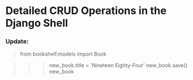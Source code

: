 # Detailed CRUD Operations in the Django Shell
### Update:
> from bookshelf.models import Book

>>> new_book.title = 'Nineteen Eighty-Four'
>>> new_book.save()
>>> new_book
<!-- <Book: Nineteen Eighty-Four>-->
